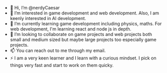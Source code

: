 - 👋 Hi, I’m @nerdyCaesar
- 👀 I’m interested in game development and web development. Also, I am keenly interested in AI development.
- 🌱 I’m currently learning game development including physics, maths. For web development, I'm learning react and node js in depth.
- 💞️ I’m looking to collaborate on game projects and web projects both small and medium sized but maybe large projects too especially game projects.
- 📫 You can reach out to me through my email.
- ⚡ I am a very keen learner and I learn with a curious mindset. I pick on things very fast and start to work on them quicky.

<!---
nerdyCaesar/nerdyCaesar is a ✨ special ✨ repository because its `README.md` (this file) appears on your GitHub profile.
You can click the Preview link to take a look at your changes.
--->
